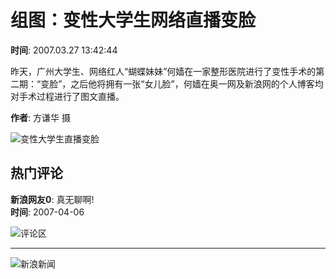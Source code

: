 # 组图：变性大学生网络直播变脸

**时间**: 2007.03.27 13:42:44

昨天，广州大学生、网络红人“蝴蝶妹妹”何嫱在一家整形医院进行了变性手术的第二期：“变脸”，之后他将拥有一张“女儿脸”，何嫱在奥一网及新浪网的个人博客均对手术过程进行了图文直播。 

**作者**: 方谦华 摄

![变性大学生直播变脸](//n.sinaimg.cn/default/2fb77759/20151125/320X320.png)

## 热门评论

**新浪网友0**: 真无聊啊!  
**时间**: 2007-04-06

![评论区](https://tp3.sinaimg.cn/1392597202/50/0/1)

---

![新浪新闻](https://n.sinaimg.cn/default/80905340/20200331/sinalogo.png)